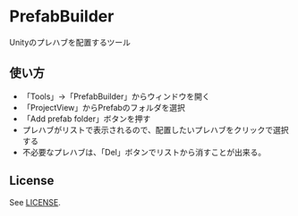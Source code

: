 # PrefabBuilder
Unityのプレハブを配置するツール


## 使い方<br>
* 「Tools」→「PrefabBuilder」からウィンドウを開く
* 「ProjectView」からPrefabのフォルダを選択
* 「Add prefab folder」ボタンを押す
* プレハブがリストで表示されるので、配置したいプレハブをクリックで選択する
* 不必要なプレハブは、「Del」ボタンでリストから消すことが出来る。


## License<br>
See [LICENSE](/LICENSE.md).



